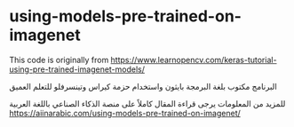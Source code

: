 # using-models-pre-trained-on-imagenet

This code is originally from https://www.learnopencv.com/keras-tutorial-using-pre-trained-imagenet-models/

البرنامج مكتوب بلغة البرمجة بايثون واستخدام حزمة كيراس وتينسرفلو للتعلم العميق

للمزيد من المعلومات يرجى قراءة المقال كاملاً على منصة الذكاء الصناعي باللغة العربية 
https://aiinarabic.com/using-models-pre-trained-on-imagenet/
